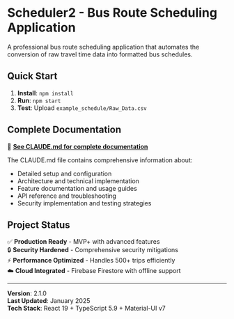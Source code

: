 # Scheduler2 - Bus Route Scheduling Application

A professional bus route scheduling application that automates the conversion of raw travel time data into formatted bus schedules.

## Quick Start

1. **Install**: `npm install`
2. **Run**: `npm start`
3. **Test**: Upload `example_schedule/Raw_Data.csv`

## Complete Documentation

📖 **[See CLAUDE.md for complete documentation](./CLAUDE.md)**

The CLAUDE.md file contains comprehensive information about:
- Detailed setup and configuration
- Architecture and technical implementation
- Feature documentation and usage guides
- API reference and troubleshooting
- Security implementation and testing strategies

## Project Status

✅ **Production Ready** - MVP+ with advanced features  
🔒 **Security Hardened** - Comprehensive security mitigations  
⚡ **Performance Optimized** - Handles 500+ trips efficiently  
☁️ **Cloud Integrated** - Firebase Firestore with offline support  

---

**Version**: 2.1.0  
**Last Updated**: January 2025  
**Tech Stack**: React 19 + TypeScript 5.9 + Material-UI v7